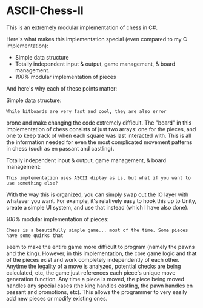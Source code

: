 # ASCII-Chess-II
This is an extremely modular implementation of chess in C#.

Here's what makes this implementation special (even compared to my C implementation):
- Simple data structure
- Totally independent input & output, game management, & board management.
- *100%* modular implementation of pieces

And here's why each of these points matter:

Simple data structure: 
  
	While bitboards are very fast and cool, they are also error
prone and make changing the code extremely difficult. The "board" in this 
implementation of chess consists of just two arrays: one for the pieces, and one to 
keep track of when each square was last interacted with. This is all the information 
needed for even the most complicated movement patterns in chess (such as en passant 
and castling).

Totally independent input & output, game management, & board management:
  
	This implementation uses ASCII diplay as is, but what if you want to use something else?
With the way this is organized, you can simply swap out the IO layer with whatever you want.
For example, it's relatively easy to hook this up to Unity, create a simple UI system, and
use that instead (which I have also done).

*100%* modular implementation of pieces:
  
	Chess is a beautifully simple game... most of the time. Some pieces have some quirks that
seem to make the entire game more difficult to program (namely the pawns and the king).
However, in this implementation, the core game logic and that of the pieces exist and work
completely independently of each other. Anytime the legality of a move is analyzed, potential
checks are being calculated, etc, the game just references each piece's unique move generation
function. Any time a piece is moved, the piece being moved handles any special cases (the king
handles castling, the pawn handles en passant and promotions, etc). This allows the programmer
to very easily add new pieces or modify existing ones.
